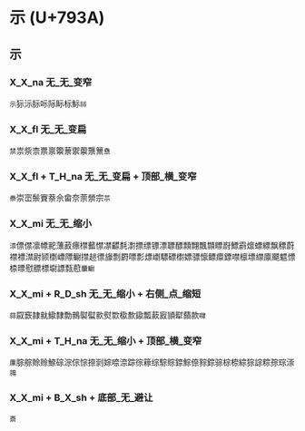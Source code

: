 # 示 (U+793A)

## 示

### X_X_na 无_无_变窄
`示`狋沶䏡呩际眎标䱈`祘`

### X_X_fl 无_无_变扁
`禁`祟祡柰票禀籞蔈禦蘌龒篻`䄟`

### X_X_fl + T_H_na 无_无_变扁 + 顶部_横_变窄
`䄅`崇崈鬃賨萘佘畲奈萗禜宗`䒬`

### X_X_mi 无_无_缩小 
`渿`僄僸凛幖䄐薸䔴瘭㯲䕯㦗凚齽㲡㵱摽缥镖漂䏇醥顠翲飄䫴瞟嶎鰾霨燷螵縹飘䅺蔚襟褾澿尉颕檦㟽䧣鳚㩒䞸徱旚剽罻嘌彯熛㠒驃磦㯹嫖骠懔鳔癝鏢噤檩墂䌝廪飃魒慓㮏㬓慰膘標墛謤㼼藯`䴩䲁`

### X_X_mi + R_D_sh 无_无_缩小 + 右侧_点_缩短
`蒜`叞窾隷㞊䲌隸勡䳳褽螱㱁熨㱈㯘歀䥗瓢䕀㝮頴犚蘏款`㘑`

### X_X_mi + T_H_na 无_无_缩小 + 顶部_横_变窄
`䕲`腙䑸賒赊䱞碂淙倧悰捺㓽婃㖠㴎踪徖䉘综騌賩錼鯮倷䝋錝骔棕㮈綜猔誴粽孮琮漴`鶎`

### X_X_mi + B_X_sh + 底部_无_避让
`斎`